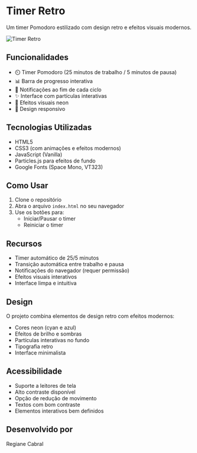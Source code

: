 # Timer Retro

Um timer Pomodoro estilizado com design retro e efeitos visuais modernos.

![Timer Retro](./preview.png)

## Funcionalidades

- ⏲️ Timer Pomodoro (25 minutos de trabalho / 5 minutos de pausa)
- 📊 Barra de progresso interativa
- 🔔 Notificações ao fim de cada ciclo
- ✨ Interface com partículas interativas
- 💫 Efeitos visuais neon
- 📱 Design responsivo

## Tecnologias Utilizadas

- HTML5
- CSS3 (com animações e efeitos modernos)
- JavaScript (Vanilla)
- Particles.js para efeitos de fundo
- Google Fonts (Space Mono, VT323)

## Como Usar

1. Clone o repositório
2. Abra o arquivo `index.html` no seu navegador
3. Use os botões para:
   - Iniciar/Pausar o timer
   - Reiniciar o timer

## Recursos

- Timer automático de 25/5 minutos
- Transição automática entre trabalho e pausa
- Notificações do navegador (requer permissão)
- Efeitos visuais interativos
- Interface limpa e intuitiva

## Design

O projeto combina elementos de design retro com efeitos modernos:
- Cores neon (cyan e azul)
- Efeitos de brilho e sombras
- Partículas interativas no fundo
- Tipografia retro
- Interface minimalista

## Acessibilidade

- Suporte a leitores de tela
- Alto contraste disponível
- Opção de redução de movimento
- Textos com bom contraste
- Elementos interativos bem definidos

## Desenvolvido por

Regiane Cabral
